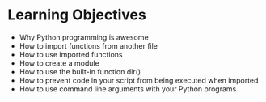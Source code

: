 # Learning Objectives

* Why Python programming is awesome
* How to import functions from another file
* How to use imported functions
* How to create a module
* How to use the built-in function dir()
* How to prevent code in your script from being executed when imported
* How to use command line arguments with your Python programs